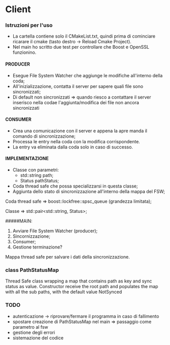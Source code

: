 # Client
### Istruzioni per l'uso
* La cartella contiene solo il CMakeList.txt, quindi prima di cominciare ricarare il cmake (tasto destro -> Reload Cmake Project).
* Nel main ho scritto due test per controllare che Boost e OpenSSL funzionino.   

#### PRODUCER
* Esegue File System Watcher che aggiunge le modifiche all'interno della coda;
* All'inizializzazione, contatta il server per sapere quali file sono sincronizzati;
* Di default non sincronizzati => quando riesco a contattare il server inserisco nella codae l'aggiunta/modifica dei file non ancora sincronizzati

#### CONSUMER
* Crea una comunicazione con il server e appena la apre manda il comando di sincronizzazione;
* Processa le entry nella coda con la modifica corrispondente.
* La entry va eliminata dalla coda solo in caso di successo.

#### IMPLEMENTAZIONE
* Classe con parametri:
    * std::string path;
    * Status pathStatus;
* Coda thread safe che possa specializzarsi in questa classe;
* Aggiunta dello stato di sincronizzazione all'interno della mappa del FSW;

Coda thread safe => boost::lockfree::spsc_queue (grandezza limitata);

Classe => std::pair<std::string, Status>;

#####MAIN:
1. Avviare File System Watcher (producer);
2. Sincornizzazione;
5. Consumer;
6. Gestione terminazione?

Mappa thread safe per salvare i dati della sincronizzazione.

### class PathStatusMap
Thread Safe class wrapping a map that contains path as key and sync status as value.
Constructor receive the root path and populates the map with all the sub paths, with the default value NotSynced

### TODO
* autenticazione -> riprovare/fermare il programma in caso di fallimento
* spostare creazione di PathStatusMap nel main => passaggio come parametro al fsw
* gestione degli errori
* sistemazione del codice 